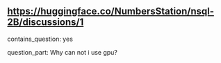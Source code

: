 ## https://huggingface.co/NumbersStation/nsql-2B/discussions/1

contains_question: yes

question_part: Why can not i use gpu?